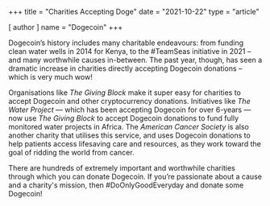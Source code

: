 +++
title = "Charities Accepting Doge"
date = "2021-10-22"
type = "article"

[ author ]
  name = "Dogecoin"
+++

Dogecoin’s history includes many charitable endeavours: from funding clean water wells in 2014 for Kenya, to the #TeamSeas initiative in 2021 – and many worthwhile causes in-between. The past year, though, has seen a dramatic increase in charities directly accepting Dogecoin donations – which is very much wow! 

Organisations like *The Giving Block* make it super easy for charities to accept Dogecoin and other cryptocurrency donations. Initiatives like *The Water Project* — which has been accepting Dogecoin for over 6-years — now use *The Giving Block* to accept Dogecoin donations to fund fully monitored water projects in Africa. The *American Cancer Society* is also another charity that utilises this service, and uses Dogecoin donations to help patients access lifesaving care and resources, as they work toward the goal of ridding the world from cancer.  

There are hundreds of extremely important and worthwhile charities through which you can donate Dogecoin. If you’re passionate about a cause and a charity's mission, then #DoOnlyGoodEveryday and donate some Dogecoin!